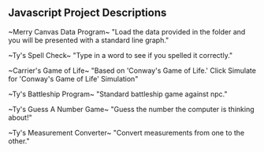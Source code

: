 ## Javascript Project Descriptions

<p>~Merry Canvas Data Program~
"Load the data provided in the folder and you will be presented with a standard line graph."</p>

<p>~Ty's Spell Check~
"Type in a word to see if you spelled it correctly."</p>

<p>~Carrier's Game of Life~
"Based on 'Conway's Game of Life.' Click Simulate for 'Conway's Game of Life' Simulation"</p>

<p>~Ty's Battleship Program~
"Standard battleship game against npc."</p>

<p>~Ty's Guess A Number Game~
"Guess the number the computer is thinking about!"</p>

<p>~Ty's Measurement Converter~
"Convert measurements from one to the other."</p>

